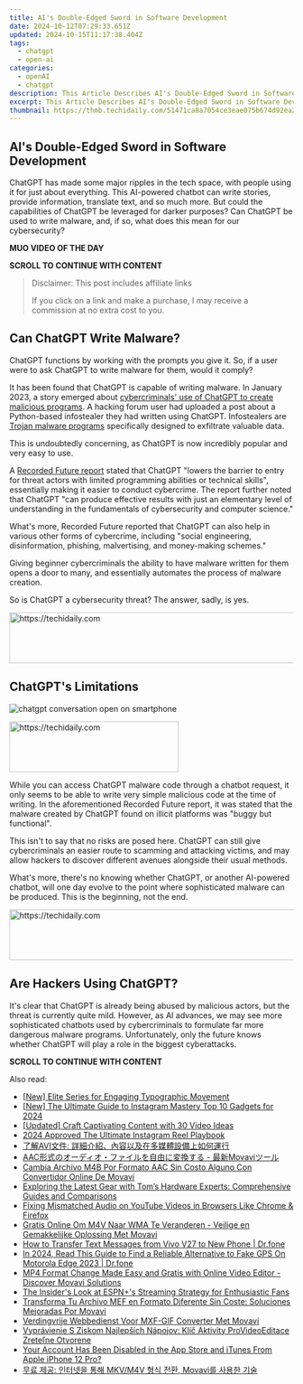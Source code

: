 ```yaml
---
title: AI's Double-Edged Sword in Software Development
date: 2024-10-12T07:29:33.651Z
updated: 2024-10-15T11:17:38.404Z
tags:
  - chatgpt
  - open-ai
categories:
  - openAI
  - chatgpt
description: This Article Describes AI's Double-Edged Sword in Software Development
excerpt: This Article Describes AI's Double-Edged Sword in Software Development
thumbnail: https://thmb.techidaily.com/51471ca8a7054ce3eae075b674d92ea208c6509841b94168b4ee14b78abb841b.jpg
---
```


## AI's Double-Edged Sword in Software Development

 ChatGPT has made some major ripples in the tech space, with people using it for just about everything. This AI-powered chatbot can write stories, provide information, translate text, and so much more. But could the capabilities of ChatGPT be leveraged for darker purposes? Can ChatGPT be used to write malware, and, if so, what does this mean for our cybersecurity?

**MUO VIDEO OF THE DAY**

**SCROLL TO CONTINUE WITH CONTENT**

>  Disclaimer: This post includes affiliate links
>
>  If you click on a link and make a purchase, I may receive a commission at no extra cost to you.
>

## Can ChatGPT Write Malware?

 ChatGPT functions by working with the prompts you give it. So, if a user were to ask ChatGPT to write malware for them, would it comply?

 It has been found that ChatGPT is capable of writing malware. In January 2023, a story emerged about [cybercriminals' use of ChatGPT to create malicious programs](https://www.makeuseof.com/chatgpt-used-by-cybercriminals-to-write-malware/). A hacking forum user had uploaded a post about a Python-based infostealer they had written using ChatGPT. Infostealers are [Trojan malware programs](https://www.makeuseof.com/what-is-a-trojan-horse/) specifically designed to exfiltrate valuable data.

 This is undoubtedly concerning, as ChatGPT is now incredibly popular and very easy to use.

 A [Recorded Future report](https://www.recordedfuture.com/i-chatbot) stated that ChatGPT "lowers the barrier to entry for threat actors with limited programming abilities or technical skills", essentially making it easier to conduct cybercrime. The report further noted that ChatGPT "can produce effective results with just an elementary level of understanding in the fundamentals of cybersecurity and computer science."

 What's more, Recorded Future reported that ChatGPT can also help in various other forms of cybercrime, including "social engineering, disinformation, phishing, malvertising, and money-making schemes."

 Giving beginner cybercriminals the ability to have malware written for them opens a door to many, and essentially automates the process of malware creation.

 So is ChatGPT a cybersecurity threat? The answer, sadly, is yes.

<!-- affiliate ads begin -->
<a href="https://aligracehair.sjv.io/c/5597632/1938721/19272" target="_top" id="1938721">
  <img src="//a.impactradius-go.com/display-ad/19272-1938721" border="0" alt="https://techidaily.com" width="728" height="90"/>
</a>
<img height="0" width="0" src="https://aligracehair.sjv.io/i/5597632/1938721/19272" style="position:absolute;visibility:hidden;" border="0" />
<!-- affiliate ads end -->

## ChatGPT's Limitations

![chatgpt conversation open on smartphone](https://static1.makeuseofimages.com/wordpress/wp-content/uploads/2023/04/smartphone-chatgpt-1.jpg)

<!-- affiliate ads begin -->
<a href="https://aligracehair.sjv.io/c/5597632/2006955/19272" target="_top" id="2006955">
  <img src="//a.impactradius-go.com/display-ad/19272-2006955" border="0" alt="https://techidaily.com" width="300" height="90"/>
</a>
<img height="0" width="0" src="https://aligracehair.sjv.io/i/5597632/2006955/19272" style="position:absolute;visibility:hidden;" border="0" />
<!-- affiliate ads end -->

 While you can access ChatGPT malware code through a chatbot request, it only seems to be able to write very simple malicious code at the time of writing. In the aforementioned Recorded Future report, it was stated that the malware created by ChatGPT found on illicit platforms was "buggy but functional".

 This isn't to say that no risks are posed here. ChatGPT can still give cybercriminals an easier route to scamming and attacking victims, and may allow hackers to discover different avenues alongside their usual methods.

 What's more, there's no knowing whether ChatGPT, or another AI-powered chatbot, will one day evolve to the point where sophisticated malware can be produced. This is the beginning, not the end.

<!-- affiliate ads begin -->
<a href="https://appsumo.8odi.net/c/5597632/2068426/7443" target="_top" id="2068426">
  <img src="//a.impactradius-go.com/display-ad/7443-2068426" border="0" alt="https://techidaily.com" width="728" height="90"/>
</a>
<img height="0" width="0" src="https://appsumo.8odi.net/i/5597632/2068426/7443" style="position:absolute;visibility:hidden;" border="0" />
<!-- affiliate ads end -->

## Are Hackers Using ChatGPT?

 It's clear that ChatGPT is already being abused by malicious actors, but the threat is currently quite mild. However, as AI advances, we may see more sophisticated chatbots used by cybercriminals to formulate far more dangerous malware programs. Unfortunately, only the future knows whether ChatGPT will play a role in the biggest cyberattacks.

**SCROLL TO CONTINUE WITH CONTENT**

<ins class="adsbygoogle"
     style="display:block"
     data-ad-format="autorelaxed"
     data-ad-client="ca-pub-7571918770474297"
     data-ad-slot="1223367746"></ins>

<ins class="adsbygoogle"
     style="display:block"
     data-ad-client="ca-pub-7571918770474297"
     data-ad-slot="8358498916"
     data-ad-format="auto"
     data-full-width-responsive="true"></ins>

<span class="atpl-alsoreadstyle">Also read:</span>
<div><ul>
<li><a href="https://article-helps.techidaily.com/new-elite-series-for-engaging-typographic-movement/"><u>[New] Elite Series for Engaging Typographic Movement</u></a></li>
<li><a href="https://instagram-videos.techidaily.com/new-the-ultimate-guide-to-instagram-mastery-top-10-gadgets-for-2024/"><u>[New] The Ultimate Guide to Instagram Mastery Top 10 Gadgets for 2024</u></a></li>
<li><a href="https://fox-links.techidaily.com/updated-craft-captivating-content-with-30-video-ideas/"><u>[Updated] Craft Captivating Content with 30 Video Ideas</u></a></li>
<li><a href="https://instagram-clips.techidaily.com/2024-approved-the-ultimate-instagram-reel-playbook/"><u>2024 Approved The Ultimate Instagram Reel Playbook</u></a></li>
<li><a href="https://tech-savvy.techidaily.com/1726222398645-avi/"><u>了解AVI文件: 詳細介紹、內容以及在多媒體設備上如何運行</u></a></li>
<li><a href="https://tech-savvy.techidaily.com/1726223253789-aac-movavi/"><u>AAC形式のオーディオ・ファイルを自由に変換する - 最新Movaviツール</u></a></li>
<li><a href="https://tech-savvy.techidaily.com/cambia-archivo-m4b-por-formato-aac-sin-costo-alguno-con-convertidor-online-de-movavi/"><u>Cambia Archivo M4B Por Formato AAC Sin Costo Alguno Con Convertidor Online De Movavi</u></a></li>
<li><a href="https://hardware-updates.techidaily.com/exploring-the-latest-gear-with-toms-hardware-experts-comprehensive-guides-and-comparisons/"><u>Exploring the Latest Gear with Tom’s Hardware Experts: Comprehensive Guides and Comparisons</u></a></li>
<li><a href="https://program-issues.techidaily.com/fixing-mismatched-audio-on-youtube-videos-in-browsers-like-chrome-and-firefox/"><u>Fixing Mismatched Audio on YouTube Videos in Browsers Like Chrome & Firefox</u></a></li>
<li><a href="https://tech-savvy.techidaily.com/gratis-online-om-m4v-naar-wma-te-veranderen-veilige-en-gemakkelijke-oplossing-met-movavi/"><u>Gratis Online Om M4V Naar WMA Te Veranderen - Veilige en Gemakkelijke Oplossing Met Movavi</u></a></li>
<li><a href="https://android-transfer.techidaily.com/how-to-transfer-text-messages-from-vivo-v27-to-new-phone-drfone-by-drfone-transfer-from-android-transfer-from-android/"><u>How to Transfer Text Messages from Vivo V27 to New Phone | Dr.fone</u></a></li>
<li><a href="https://phone-solutions.techidaily.com/in-2024-read-this-guide-to-find-a-reliable-alternative-to-fake-gps-on-motorola-edge-2023-drfone-by-drfone-virtual-android/"><u>In 2024, Read This Guide to Find a Reliable Alternative to Fake GPS On Motorola Edge 2023 | Dr.fone</u></a></li>
<li><a href="https://tech-savvy.techidaily.com/mp4-format-change-made-easy-and-gratis-with-online-video-editor-discover-movavi-solutions/"><u>MP4 Format Change Made Easy and Gratis with Online Video Editor - Discover Movavi Solutions</u></a></li>
<li><a href="https://tech-recovery.techidaily.com/the-insiders-look-at-espnpluss-streaming-strategy-for-enthusiastic-fans/"><u>The Insider's Look at ESPN+'s Streaming Strategy for Enthusiastic Fans</u></a></li>
<li><a href="https://tech-savvy.techidaily.com/transforma-tu-archivo-mef-en-formato-diferente-sin-coste-soluciones-mejoradas-por-movavi/"><u>Transforma Tu Archivo MEF en Formato Diferente Sin Coste: Soluciones Mejoradas Por Movavi</u></a></li>
<li><a href="https://tech-savvy.techidaily.com/verdingvrije-webbedienst-voor-mxf-gif-converter-met-movavi/"><u>Verdingvrije Webbedienst Voor MXF-GIF Converter Met Movavi</u></a></li>
<li><a href="https://tech-savvy.techidaily.com/vypravienie-s-ziskom-najlepsich-napojov-klic-aktivity-provideoeditace-zretelne-otvorene/"><u>Vyprávienie S Ziskom Najlepších Nápojov: Klíč Aktivity ProVideoEditace Zreteľne Otvorene</u></a></li>
<li><a href="https://apple-account.techidaily.com/your-account-has-been-disabled-in-the-app-store-and-itunes-from-apple-iphone-12-pro-by-drfone-ios/"><u>Your Account Has Been Disabled in the App Store and iTunes From Apple iPhone 12 Pro?</u></a></li>
<li><a href="https://tech-savvy.techidaily.com/mkvm4v-movavi/"><u>무료 제공: 인터넷을 통해 MKV/M4V 형식 전환, Movavi를 사용한 기술</u></a></li>
</ul></div>

